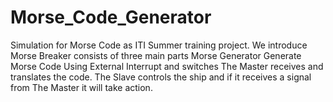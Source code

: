 # Morse_Code_Generator
Simulation for Morse Code as ITI Summer training project. 
We introduce Morse Breaker consists of three main parts 
Morse Generator Generate Morse Code Using External Interrupt and switches 
The Master receives and translates the code. 
The Slave controls the ship and if it receives a signal from The Master it will take action.

